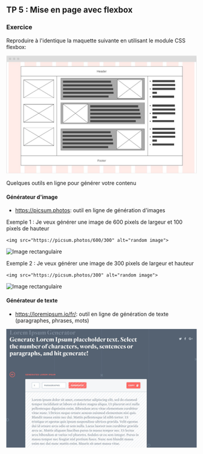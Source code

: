 ## TP 5 : Mise en page avec flexbox

### Exercice

Reproduire à l'identique la maquette suivante en utilisant le module CSS flexbox: 

![Maquette à reproduire](flexbox.jpg)

Quelques outils en ligne pour générer votre contenu

#### Générateur d'image
- https://picsum.photos: outil en ligne de génération d'images

Exemple 1 : Je veux générer une image de 600 pixels de largeur et 100 pixels de hauteur

```
<img src="https://picsum.photos/600/300" alt="random image">
```
![Image rectangulaire](https://picsum.photos/600/300)


Exemple 2 : Je veux générer une image de 300 pixels de largeur et hauteur

```
<img src="https://picsum.photos/300" alt="random image">
```
![Image rectangulaire](https://picsum.photos/300)


#### Générateur de texte

- https://loremipsum.io/fr/: outil en ligne de génération de texte (paragraphes, phrases, mots)

![Lorem ipsum generator](lorem-ipsum-generator.jpg)

